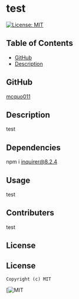 # test
  [![License: MIT](https://img.shields.io/badge/License-MIT-yellow.svg)](https://opensource.org/licenses/MIT)

 ## Table of Contents

  * [GitHub](#github)
  * [Description](#description)

  ## GitHub

  [mcquo011](https://github.com/mcquo011/)

  ## Description 

  test

 

  ## Dependencies 

  npm i inquirer@8.2.4

  ## Usage

  test

  ## Contributers 

  test

  ## License 

  ## License
  
    Copyright (c) MIT
  [![MIT](https://opensource.org/licenses/MIT)
  
